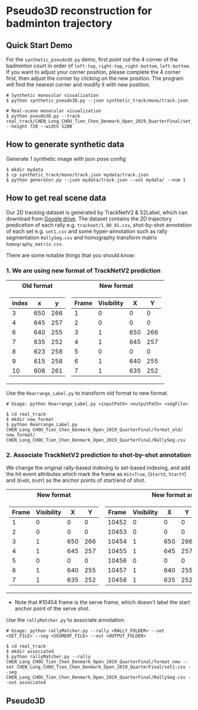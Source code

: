 # Pseudo3D reconstruction for badminton trajectory

## Quick Start Demo
For the `synthetic_pseudo3D.py` demo, first point out the 4 corner of the badminton court in order of `left-top`, `right-top`, `right-bottom`, `left-bottom`.
If you want to adjust your corner position, please complete the 4 corner first, then adjust the corner by clicking on the new position. 
The program will find the nearest corner and modify it with new position.
```
# Synthetic monocular visualization
$ python synthetic_pseudo3D.py --json synthetic_track/mono/track.json

# Real-scene monocular visualization
$ python pseudo3D.py --track real_track/CHEN_Long_CHOU_Tien_Chen_Denmark_Open_2019_QuarterFinal/set_1_00_01.csv --height 720 --width 1280
```

## How to generate synthetic data
Generate 1 synthetic image with json pose config
```
$ mkdir mydata
$ cp synthetic_track/mono/track.json mydata/track.json
$ python generator.py --json mydata/track.json --out mydata/ --num 1
```

## How to get real scene data
Our 2D tracking dataset is generated by TrackNetV2 & S2Label, which can download from [Google drive](TODO).
The dataset contains the 2D trajectory predicetion of each rally e.g. `tracknet/1_00_01.csv`, shot-by-shot annotation of each set e.g. `set1.csv` and some hyper-annotation such as rally segmentation `RallySeg.csv` and homography transform matrix `homography_matrix.csv`.


There are some notable things that you should know:
### 1. We are using new format of TrackNetV2 prediction
<table>
<tr><th>Old format </th><th>New format</th></tr>
<tr><td>

| index |   x   |   y   |
| ----- | ----- | ----- |
|   3   |  650  |  266  |
|   4   |  645  |  257  |
|   6   |  640  |  255  |
|   7   |  635  |  252  |
|   8   |  623  |  258  |
|   9   |  615  |  258  |
|  10   |  608  |  261  |

</td><td>

| Frame |   Visibility   |   X   |   Y   |
| ----- | ----- | ----- | ----- |
|   1   |   0   |   0   |   0   |
|   2   |   0   |   0   |   0   |
|   3   |   1   |  650  |  266  |
|   4   |   1   |  645  |  257  |
|   5   |   0   |   0   |   0   |
|   6   |   1   |  640  |  255  |
|   7   |   1   |  635  |  252  |

</td></tr> </table>

Use the `Rearrange_Label.py` to transform old format to new format.
```
# Usage: python Rearrange_Label.py <inputPath> <outputPath> <segFile>

$ cd real_track
$ mkdir new_format
$ python Rearrange_Label.py CHEN_Long_CHOU_Tien_Chen_Denmark_Open_2019_QuarterFinal/format_old/ new_format/ CHEN_Long_CHOU_Tien_Chen_Denmark_Open_2019_QuarterFinal/RallySeg.csv
```

### 2. Associate TrackNetV2 prediction to shot-by-shot annotation
We change the original rally-based indexing to set-based indexing, and add the hit event attributes which mark the frame as `Hit=True`, (`StartX`, `StartY`) and (`EndX`, `EndY`) as the anchor points of start/end of shot.
<table>
<tr><th>New format </th><th>New format associate with S2 annotation</th></tr>
<tr><td>

| Frame |   Visibility   |   X   |   Y   |
| ----- | ----- | ----- | ----- |
|   1   |   0   |   0   |   0   |
|   2   |   0   |   0   |   0   |
|   3   |   1   |  650  |  266  |
|   4   |   1   |  645  |  257  |
|   5   |   0   |   0   |   0   |
|   6   |   1   |  640  |  255  |
|   7   |   1   |  635  |  252  |

</td><td>

| Frame |   Visibility   |   X   |   Y   | Hit | StartX | StartY | EndX | EndY |
| ----- | ----- | ----- | ----- | ----- | ----- | ----- | ----- | ----- |
| 10452 |   0   |   0   |   0   | False | (None) | (None) | (None) | (None) |
| 10453 |   0   |   0   |   0   | False | (None) | (None) | (None) | (None) |
| 10454 |   1   |  650  |  266  | True | (None) | (None) | 568.0 | 328.0 |
| 10455 |   1   |  645  |  257  | False | (None) | (None) | (None) | (None) |
| 10456 |   0   |   0   |   0   | False | (None) | (None) | (None) | (None) |
| 10457 |   1   |  640  |  255  | False | (None) | (None) | (None) | (None) |
| 10458 |   1   |  635  |  252  | True | 568.0 | 328.0 | 828.0 | 580.0 |
</td></tr> </table>

 - Note that #10454 frame is the serve frame, which doesn't label the start anchor point of the serve shot.

Use the `rallyMatcher.py` to associate annotation.
```
# Usage: python rallyMatcher.py --rally <RALLY_FOLDER> --set <SET_FILE> --seg <SEGMENT_FILE> --out <OUTPUT_FOLDER>

$ cd real_track
$ mkdir associated
$ python rallyMatcher.py --rally CHEN_Long_CHOU_Tien_Chen_Denmark_Open_2019_QuarterFinal/format_new --set CHEN_Long_CHOU_Tien_Chen_Denmark_Open_2019_QuarterFinal/set1.csv --seg CHEN_Long_CHOU_Tien_Chen_Denmark_Open_2019_QuarterFinal/RallySeg.csv --out associated
```

## Pseudo3D